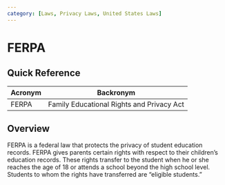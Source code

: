 ```yaml
---
category: [Laws, Privacy Laws, United States Laws]
---
```


# FERPA

## Quick Reference

| Acronym | Backronym |
| - | - |
| FERPA | Family Educational Rights and Privacy Act |

## Overview

FERPA is a federal law that protects the privacy of student education records. FERPA gives parents certain rights with respect to their children’s education records. These rights transfer to the student when he or she reaches the age of 18 or attends a school beyond the high school level. Students to whom the rights have transferred are “eligible students.”
